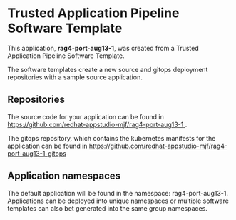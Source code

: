 # Trusted Application Pipeline Software Template

This application, **rag4-port-aug13-1**, was created from a Trusted Application Pipeline Software Template.

The software templates create a new source and gitops deployment repositories with a sample source application. 

## Repositories

The source code for your application can be found in [https://github.com/redhat-appstudio-mjf/rag4-port-aug13-1 ](https://github.com/redhat-appstudio-mjf/rag4-port-aug13-1 ).
 
The gitops repository, which contains the kubernetes manifests for the application can be found in 
[https://github.com/redhat-appstudio-mjf/rag4-port-aug13-1-gitops ](https://github.com/redhat-appstudio-mjf/rag4-port-aug13-1-gitops ) 

## Application namespaces 

The default application will be found in the namespace: rag4-port-aug13-1. Applications can be deployed into unique namespaces or multiple software templates can also bet generated into the same group namespaces.  